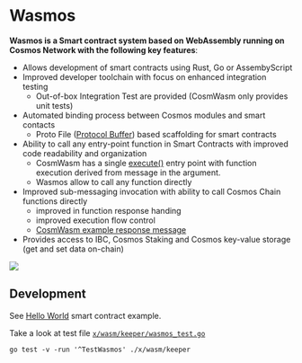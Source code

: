 # Wasmos


**Wasmos is a Smart contract system based on WebAssembly running on Cosmos Network with the following key features**:

- Allows development of smart contracts using Rust, Go or AssembyScript
- Improved developer toolchain with focus on enhanced integration testing
    - Out-of-box Integration Test are provided (CosmWasm only provides unit tests)
- Automated binding process between Cosmos modules and smart contacts
    - Proto File ([Protocol Buffer](https://github.com/protocolbuffers/protobuf)) based scaffolding for smart contracts
- Ability to call any entry-point function in Smart Contracts with improved code readability and organization
    - CosmWasm has a single [execute()](https://github.com/CosmWasm/cosmwasm/blob/main/contracts/staking/src/contract.rs#L60) entry point with function execution derived from message in the  argument.
    - Wasmos allow to call any function directly
- Improved sub-messaging invocation with ability to call Cosmos Chain functions directly
    - improved in function response handing
    - improved execution flow control
    - [CosmWasm example response message](https://github.com/CosmWasm/cosmwasm/blob/main/contracts/staking/src/contract.rs#L176)
- Provides access to IBC, Cosmos Staking and Cosmos key-value storage (get and set data on-chain)


![](https://i.imgur.com/bs6mmjS.png)

## Development

See [Hello World](https://github.com/ConsiderItDone/wasmos-hello-world-as/) smart contract example.


Take a look at test file [`x/wasm/keeper/wasmos_test.go`](x/wasm/keeper/wasmos_test.go)


```shell
go test -v -run '^TestWasmos' ./x/wasm/keeper
```
